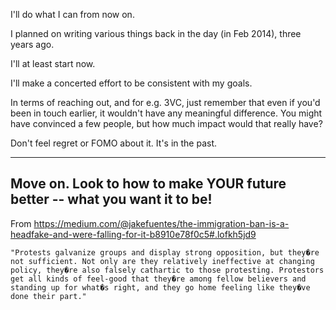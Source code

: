 I'll do what I can from now on.

I planned on writing various things back in the day (in Feb 2014), three years ago.

I'll at least start now.

I'll make a concerted effort to be consistent with my goals.

In terms of reaching out, and for e.g. 3VC, just remember that even 
if you'd been in touch earlier, it wouldn't have any meaningful 
difference. You might have convinced a few people, but how much 
impact would that really have?

Don't feel regret or FOMO about it. It's in the past.

---
Move on. Look to how to make YOUR future better -- what you want it to be!
---


From https://medium.com/@jakefuentes/the-immigration-ban-is-a-headfake-and-were-falling-for-it-b8910e78f0c5#.lofkh5jd9

	"Protests galvanize groups and display strong opposition, but they�re not sufficient. Not only are they relatively ineffective at changing policy, they�re also falsely cathartic to those protesting. Protestors get all kinds of feel-good that they�re among fellow believers and standing up for what�s right, and they go home feeling like they�ve done their part."

